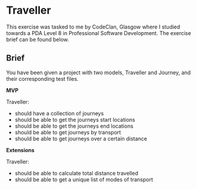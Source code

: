 # Traveller

This exercise was tasked to me by CodeClan, Glasgow where I studied towards a PDA Level 8 in Professional Software Development. The exercise brief can be found below.

## Brief

You have been given a project with two models, Traveller and Journey, and their corresponding test files.

**MVP**

Traveller:

- should have a collection of journeys
- should be able to get the journeys start locations
- should be able to get the journeys end locations
- should be able to get journeys by transport
- should be able to get journeys over a certain distance

**Extensions**

Traveller:

- should be able to calculate total distance travelled
- should be able to get a unique list of modes of transport
